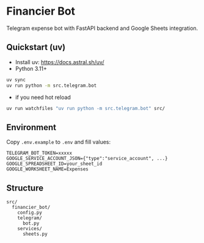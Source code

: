# Financier Bot

Telegram expense bot with FastAPI backend and Google Sheets integration.

## Quickstart (uv)

- Install uv: https://docs.astral.sh/uv/
- Python 3.11+

```bash
uv sync
uv run python -m src.telegram.bot
```

- if you need hot reload

```bash
uv run watchfiles "uv run python -m src.telegram.bot" src/
```

## Environment

Copy `.env.example` to `.env` and fill values:

```env
TELEGRAM_BOT_TOKEN=xxxxx
GOOGLE_SERVICE_ACCOUNT_JSON={"type":"service_account", ...}
GOOGLE_SPREADSHEET_ID=your_sheet_id
GOOGLE_WORKSHEET_NAME=Expenses
```

## Structure

```
src/
  financier_bot/
    config.py
    telegram/
      bot.py
    services/
      sheets.py
```
